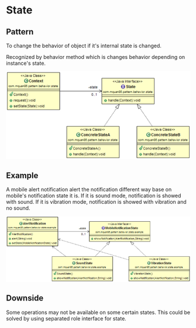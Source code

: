 # State

## Pattern
To change the behavior of object if it's internal state is changed.

Recognized by behavior method which is changes behavior depending on instance's state.

![](../src/main/resources/com/mquan86/pattern/behavior/state/StateDiagram.png)

## Example
A mobile alert notification alert the notification different way base on mobile's notification state it is. If it is sound mode, notification is showed with sound. If it is vibration mode, notification is showed with vibration and no sound. 

![](../src/main/resources/com/mquan86/pattern/behavior/state/example/StateDiagram.png)

## Downside
Some operations may not be available on some certain states. This could be solved by using separated role interface for state.
